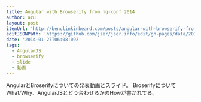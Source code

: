 ```yaml
---
title: Angular with Browserify from ng-conf 2014
author: azu
layout: post
itemUrl: 'http://benclinkinbeard.com/posts/angular-with-browserify-from-ng-conf-2014/'
editJSONPath: 'https://github.com/jser/jser.info/edit/gh-pages/data/2014/01/index.json'
date: '2014-01-27T06:08:09Z'
tags:
  - AngularJS
  - browserify
  - slide
  - 動画
---
```

AngularとBroserifyについての発表動画とスライド。
BroserifyについてWhat/Why、AngularJSとどう合わせるかのHowが書かれてる。
